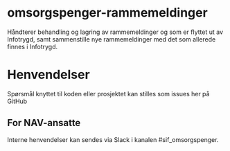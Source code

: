 omsorgspenger-rammemeldinger
================

Håndterer behandling og lagring av rammemeldinger og som er flyttet ut av Infotrygd, samt sammenstille nye rammemeldinger med det som allerede finnes i Infotrygd.

# Henvendelser

Spørsmål knyttet til koden eller prosjektet kan stilles som issues her på GitHub

## For NAV-ansatte

Interne henvendelser kan sendes via Slack i kanalen #sif_omsorgspenger.

